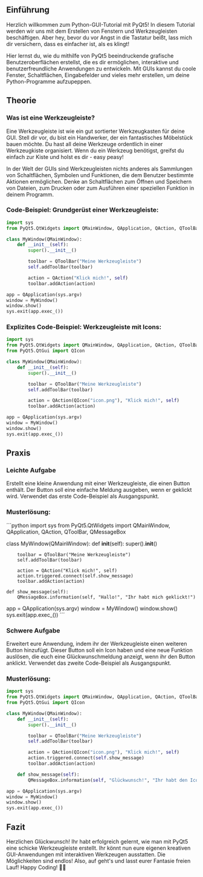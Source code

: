 ## Einführung
Herzlich willkommen zum Python-GUI-Tutorial mit PyQt5! In diesem Tutorial werden wir uns mit dem Erstellen von Fenstern und Werkzeugleisten beschäftigen. Aber hey, bevor du vor Angst in die Tastatur beißt, lass mich dir versichern, dass es einfacher ist, als es klingt!

Hier lernst du, wie du mithilfe von PyQt5 beeindruckende grafische Benutzeroberflächen erstellst, die es dir ermöglichen, interaktive und benutzerfreundliche Anwendungen zu entwickeln. Mit GUIs kannst du coole Fenster, Schaltflächen, Eingabefelder und vieles mehr erstellen, um deine Python-Programme aufzupeppen.

## Theorie
### Was ist eine Werkzeugleiste?
Eine Werkzeugleiste ist wie ein gut sortierter Werkzeugkasten für deine GUI. Stell dir vor, du bist ein Handwerker, der ein fantastisches Möbelstück bauen möchte. Du hast all deine Werkzeuge ordentlich in einer Werkzeugkiste organisiert. Wenn du ein Werkzeug benötigst, greifst du einfach zur Kiste und holst es dir - easy peasy!

In der Welt der GUIs sind Werkzeugleisten nichts anderes als Sammlungen von Schaltflächen, Symbolen und Funktionen, die dem Benutzer bestimmte Aktionen ermöglichen. Denke an Schaltflächen zum Öffnen und Speichern von Dateien, zum Drucken oder zum Ausführen einer speziellen Funktion in deinem Programm.

### Code-Beispiel: Grundgerüst einer Werkzeugleiste:

```python
import sys
from PyQt5.QtWidgets import QMainWindow, QApplication, QAction, QToolBar

class MyWindow(QMainWindow):
    def __init__(self):
        super().__init__()

        toolbar = QToolBar("Meine Werkzeugleiste")
        self.addToolBar(toolbar)

        action = QAction("Klick mich!", self)
        toolbar.addAction(action)

app = QApplication(sys.argv)
window = MyWindow()
window.show()
sys.exit(app.exec_())
```
### Explizites Code-Beispiel: Werkzeugleiste mit Icons:

```python
import sys
from PyQt5.QtWidgets import QMainWindow, QApplication, QAction, QToolBar
from PyQt5.QtGui import QIcon

class MyWindow(QMainWindow):
    def __init__(self):
        super().__init__()

        toolbar = QToolBar("Meine Werkzeugleiste")
        self.addToolBar(toolbar)

        action = QAction(QIcon("icon.png"), "Klick mich!", self)
        toolbar.addAction(action)

app = QApplication(sys.argv)
window = MyWindow()
window.show()
sys.exit(app.exec_())
```
## Praxis
### Leichte Aufgabe
Erstellt eine kleine Anwendung mit einer Werkzeugleiste, die einen Button enthält. Der Button soll eine einfache Meldung ausgeben, wenn er geklickt wird. Verwendet das erste Code-Beispiel als Ausgangspunkt.

### Musterlösung:

´´´python
import sys
from PyQt5.QtWidgets import QMainWindow, QApplication, QAction, QToolBar, QMessageBox

class MyWindow(QMainWindow):
    def __init__(self):
        super().__init__()

        toolbar = QToolBar("Meine Werkzeugleiste")
        self.addToolBar(toolbar)

        action = QAction("Klick mich!", self)
        action.triggered.connect(self.show_message)
        toolbar.addAction(action)

    def show_message(self):
        QMessageBox.information(self, "Hallo!", "Ihr habt mich geklickt!")

app = QApplication(sys.argv)
window = MyWindow()
window.show()
sys.exit(app.exec_())
´´´

### Schwere Aufgabe
Erweitert eure Anwendung, indem ihr der Werkzeugleiste einen weiteren Button hinzufügt. Dieser Button soll ein Icon haben und eine neue Funktion auslösen, die euch eine Glückwunschmeldung anzeigt, wenn ihr den Button anklickt. Verwendet das zweite Code-Beispiel als Ausgangspunkt.

### Musterlösung:
```python
import sys
from PyQt5.QtWidgets import QMainWindow, QApplication, QAction, QToolBar, QMessageBox
from PyQt5.QtGui import QIcon

class MyWindow(QMainWindow):
    def __init__(self):
        super().__init__()

        toolbar = QToolBar("Meine Werkzeugleiste")
        self.addToolBar(toolbar)

        action = QAction(QIcon("icon.png"), "Klick mich!", self)
        action.triggered.connect(self.show_message)
        toolbar.addAction(action)

    def show_message(self):
        QMessageBox.information(self, "Glückwunsch!", "Ihr habt den Icon-Button geklickt!")

app = QApplication(sys.argv)
window = MyWindow()
window.show()
sys.exit(app.exec_())
```
## Fazit
Herzlichen Glückwunsch! Ihr habt erfolgreich gelernt, wie man mit PyQt5 eine schicke Werkzeugleiste erstellt. Ihr könnt nun eure eigenen kreativen GUI-Anwendungen mit interaktiven Werkzeugen ausstatten. Die Möglichkeiten sind endlos! Also, auf geht's und lasst eurer Fantasie freien Lauf! Happy Coding! 🚀😄
